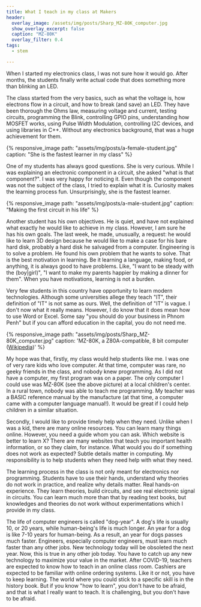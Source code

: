 ```yaml
---
title: What I teach in my class at Makers
header:
  overlay_image: /assets/img/posts/Sharp_MZ-80K_computer.jpg
  show_overlay_excerpt: false
  caption: "MZ-80K"
  overlay_filter: 0.4
tags:
  - stem

---
```


When I started my electronics class, I was not sure how it would go. After
months, the students finally write actual code that does something more than
blinking an LED.

The class started from the very basics, such as what the voltage is, how
electrons flow in a circuit, and how to break (and save) an LED. They have
been thorough the Ohms law, measuring voltage and current, testing circuits,
programming the Blink, controlling GPIO pins, understanding how MOSFET works,
using Pulse Width Modulation, controlling I2C devices, and using libraries in
C++.  Without any electronics background, that was a huge achievement for
them.

{% responsive_image
    path: "assets/img/posts/a-female-student.jpg"
    caption: "She is the fastest learner in my class"
%}

One of my students has always good questions. She is very curious. While I was
explaining an electronic component in a circuit, she asked "what is that
component?". I was very happy for noticing it. Even though the component was
not the subject of the class, I tried to explain what it is. Curiosity makes
the learning process fun. Unsurprisingly, she is the fastest learner.

{% responsive_image
    path: "assets/img/posts/a-male-student.jpg"
    caption: "Making the first circuit in his life"
%}

Another student has his own objectives. He is quiet, and have not explained
what exactly he would like to achieve in my class. However, I am sure he has
his own goals. The last week, he made, unusually, a request: he would like to
learn 3D design because he would like to make a case for his bare hard disk,
probably a hard disk he salvaged from a computer. Engineering is to solve a
problem. He found his own problem that he wants to solve. That is the best
motivation in learning. Be it learning a language, making food, or anything,
it is always good to have problems. Like, "I want to be steady with the
(boy|girl)", "I want to make my parents happier by making a dinner for them".
When you have motivations, learning is not a burden.

Very few students in this country have opportunity to learn modern
technologies. Although some universities allege they teach "IT", their
definition of "IT" is not same as ours. Well, the definition of "IT" is vague.
I don't now what it really means. However, I do know that it does mean how to
use Word or Excel. Some say "you should do your business in Phnom Penh" but
if you can afford education in the capital, you do not need me.

{% responsive_image
    path: "assets/img/posts/Sharp_MZ-80K_computer.jpg"
    caption: 'MZ-80K, a Z80A-compatible, 8 bit computer (<a href="https://en.wikipedia.org/wiki/Sharp_MZ">Wikipedia</a>)'
%}

My hope was that, firstly, my class would help students like me. I was one of
very rare kids who love computer. At that time, computer was rare, no geeky
friends in the class, and nobody knew programming. As I did not have a
computer, my first program was on a paper. The only computer I could use was
MZ-80K (see the above picture) at a local children's center. In a rural town,
nobody was able to teach me programming. My teacher was a BASIC reference
manual by the manufacture (at that time, a computer came with a computer
language manual!). It would be great if I could help children in a similar
situation.

Secondly, I would like to provide timely help when they need.  Unlike when I
was a kid, there are many online resources. You can learn many things online.
However, you need a guide whom you can ask. Which website is better to learn X?
There are many websites that teach you important health information, or so
they claim, for instance. What would you do if something does not work as
expected? Subtle details matter in computing. My responsibility is to help
students when they need help with what they need.

The learning process in the class is not only meant for electronics nor
programming. Students have to use their hands, understand why theories do not
work in practice, and realize why details matter. Real hands-on experience.
They learn theories, build circuits, and see real electronic signal in
circuits. You can learn much more than that by reading text books, but
knowledges and theories do not work without experimentations which I provide
in my class.

The life of computer engineers is called "dog-year". A dog's life is usually
10, or 20 years, while human-being's life is much longer. An year for a dog is
like 7-10 years for human-being. As a result, an year for dogs passes much
faster. Engineers, especially computer engineers, must learn much faster than
any other jobs. New technology today will be obsoleted the next year. Now,
this is true in any other job today. You have to catch up any new technology
to maximize your value in the market. After COVID-19, teachers are expected to
know how to teach in an online class room. Cashiers are expected to be
familiar with online ordering systems.  Like it or not, you have to keep
learning. The world where you could stick to a specific skill is in the
history book. But if you know "how to learn", you don't have to be afraid, and
that is what I really want to teach. It is challenging, but you don't have to
be afraid.
